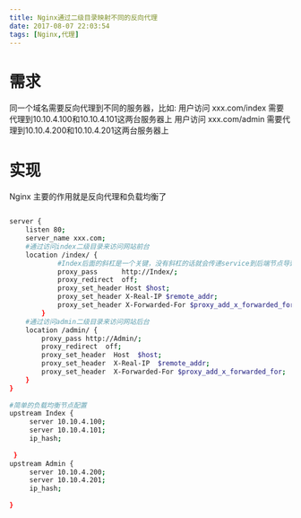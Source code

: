 ```yaml
---
title: Nginx通过二级目录映射不同的反向代理
date: 2017-08-07 22:03:54
tags: [Nginx,代理]
---
```


# 需求

同一个域名需要反向代理到不同的服务器，比如:
用户访问 xxx.com/index 需要代理到10.10.4.100和10.10.4.101这两台服务器上 
用户访问 xxx.com/admin 需要代理到10.10.4.200和10.10.4.201这两台服务器上

<!-- more  -->

# 实现

Nginx 主要的作用就是反向代理和负载均衡了

```bash

server {
    listen 80;
    server_name xxx.com;
    #通过访问index二级目录来访问网站前台
    location /index/ {
            #Index后面的斜杠是一个关键，没有斜杠的话就会传递service到后端节点导致404
            proxy_pass      http://Index/;
            proxy_redirect  off;
            proxy_set_header Host $host;
            proxy_set_header X-Real-IP $remote_addr;
            proxy_set_header X-Forwarded-For $proxy_add_x_forwarded_for;
        }
    #通过访问admin二级目录来访问网站后台
    location /admin/ {
        proxy_pass http://Admin/;
        proxy_redirect  off;
        proxy_set_header  Host  $host;
        proxy_set_header  X-Real-IP  $remote_addr;
        proxy_set_header  X-Forwarded-For $proxy_add_x_forwarded_for;
    }
}
 
#简单的负载均衡节点配置
upstream Index {
     server 10.10.4.100;
     server 10.10.4.101;
     ip_hash;
     
 }
upstream Admin {
     server 10.10.4.200;
     server 10.10.4.201;
     ip_hash;
     
}

```

